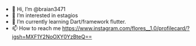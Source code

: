 - 👋 Hi, I’m @braian3471
- 👀 I’m interested in estagios
- 🌱 I’m currently learning Dart/framework flutter.
- 📫 How to reach me https://www.instagram.com/flores__1.0/profilecard/?igsh=MXF1Y2NoOXY0YzBteQ==


<!---
braian3471/braian3471 is a ✨ special ✨ repository because its `README.md` (this file) appears on your GitHub profile.
You can click the Preview link to take a look at your changes.
--->
